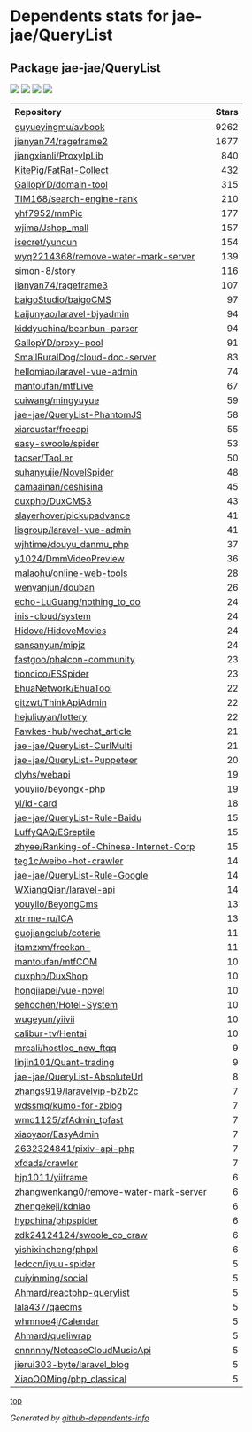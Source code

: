 # Dependents stats for jae-jae/QueryList

## Package jae-jae/QueryList

[![](https://img.shields.io/static/v1?label=Used%20by&message=88&color=informational&logo=slickpic)](https://github.com/jae-jae/QueryList/network/dependents)
[![](https://img.shields.io/static/v1?label=Used%20by%20(public)&message=88&color=informational&logo=slickpic)](https://github.com/jae-jae/QueryList/network/dependents)
[![](https://img.shields.io/static/v1?label=Used%20by%20(private)&message=-88&color=informational&logo=slickpic)](https://github.com/jae-jae/QueryList/network/dependents)
[![](https://img.shields.io/static/v1?label=Used%20by%20(stars)&message=1728&color=informational&logo=slickpic)](https://github.com/jae-jae/QueryList/network/dependents)

| Repository | Stars  |
| :--------  | -----: |
|[guyueyingmu/avbook](https://github.com/guyueyingmu/avbook) | 9262 |
|[jianyan74/rageframe2](https://github.com/jianyan74/rageframe2) | 1677 |
|[jiangxianli/ProxyIpLib](https://github.com/jiangxianli/ProxyIpLib) | 840 |
|[KitePig/FatRat-Collect](https://github.com/KitePig/FatRat-Collect) | 432 |
|[GallopYD/domain-tool](https://github.com/GallopYD/domain-tool) | 315 |
|[TIM168/search-engine-rank](https://github.com/TIM168/search-engine-rank) | 210 |
|[yhf7952/mmPic](https://github.com/yhf7952/mmPic) | 177 |
|[wjima/Jshop_mall](https://github.com/wjima/Jshop_mall) | 157 |
|[isecret/yuncun](https://github.com/isecret/yuncun) | 154 |
|[wyq2214368/remove-water-mark-server](https://github.com/wyq2214368/remove-water-mark-server) | 139 |
|[simon-8/story](https://github.com/simon-8/story) | 116 |
|[jianyan74/rageframe3](https://github.com/jianyan74/rageframe3) | 107 |
|[baigoStudio/baigoCMS](https://github.com/baigoStudio/baigoCMS) | 97 |
|[baijunyao/laravel-bjyadmin](https://github.com/baijunyao/laravel-bjyadmin) | 94 |
|[kiddyuchina/beanbun-parser](https://github.com/kiddyuchina/beanbun-parser) | 94 |
|[GallopYD/proxy-pool](https://github.com/GallopYD/proxy-pool) | 91 |
|[SmallRuralDog/cloud-doc-server](https://github.com/SmallRuralDog/cloud-doc-server) | 83 |
|[hellomiao/laravel-vue-admin](https://github.com/hellomiao/laravel-vue-admin) | 74 |
|[mantoufan/mtfLive](https://github.com/mantoufan/mtfLive) | 67 |
|[cuiwang/mingyuyue](https://github.com/cuiwang/mingyuyue) | 59 |
|[jae-jae/QueryList-PhantomJS](https://github.com/jae-jae/QueryList-PhantomJS) | 58 |
|[xiaroustar/freeapi](https://github.com/xiaroustar/freeapi) | 55 |
|[easy-swoole/spider](https://github.com/easy-swoole/spider) | 53 |
|[taoser/TaoLer](https://github.com/taoser/TaoLer) | 50 |
|[suhanyujie/NovelSpider](https://github.com/suhanyujie/NovelSpider) | 48 |
|[damaainan/ceshisina](https://github.com/damaainan/ceshisina) | 45 |
|[duxphp/DuxCMS3](https://github.com/duxphp/DuxCMS3) | 43 |
|[slayerhover/pickupadvance](https://github.com/slayerhover/pickupadvance) | 41 |
|[lisgroup/laravel-vue-admin](https://github.com/lisgroup/laravel-vue-admin) | 41 |
|[wjhtime/douyu_danmu_php](https://github.com/wjhtime/douyu_danmu_php) | 37 |
|[y1024/DmmVideoPreview](https://github.com/y1024/DmmVideoPreview) | 36 |
|[malaohu/online-web-tools](https://github.com/malaohu/online-web-tools) | 28 |
|[wenyanjun/douban](https://github.com/wenyanjun/douban) | 26 |
|[echo-LuGuang/nothing_to_do](https://github.com/echo-LuGuang/nothing_to_do) | 24 |
|[inis-cloud/system](https://github.com/inis-cloud/system) | 24 |
|[Hidove/HidoveMovies](https://github.com/Hidove/HidoveMovies) | 24 |
|[sansanyun/mipjz](https://github.com/sansanyun/mipjz) | 24 |
|[fastgoo/phalcon-community](https://github.com/fastgoo/phalcon-community) | 23 |
|[tioncico/ESSpider](https://github.com/tioncico/ESSpider) | 23 |
|[EhuaNetwork/EhuaTool](https://github.com/EhuaNetwork/EhuaTool) | 22 |
|[gitzwt/ThinkApiAdmin](https://github.com/gitzwt/ThinkApiAdmin) | 22 |
|[hejuliuyan/lottery](https://github.com/hejuliuyan/lottery) | 22 |
|[Fawkes-hub/wechat_article](https://github.com/Fawkes-hub/wechat_article) | 21 |
|[jae-jae/QueryList-CurlMulti](https://github.com/jae-jae/QueryList-CurlMulti) | 21 |
|[jae-jae/QueryList-Puppeteer](https://github.com/jae-jae/QueryList-Puppeteer) | 20 |
|[clyhs/webapi](https://github.com/clyhs/webapi) | 19 |
|[youyiio/beyongx-php](https://github.com/youyiio/beyongx-php) | 19 |
|[yl/id-card](https://github.com/yl/id-card) | 18 |
|[jae-jae/QueryList-Rule-Baidu](https://github.com/jae-jae/QueryList-Rule-Baidu) | 15 |
|[LuffyQAQ/ESreptile](https://github.com/LuffyQAQ/ESreptile) | 15 |
|[zhyee/Ranking-of-Chinese-Internet-Corp](https://github.com/zhyee/Ranking-of-Chinese-Internet-Corp) | 15 |
|[teg1c/weibo-hot-crawler](https://github.com/teg1c/weibo-hot-crawler) | 14 |
|[jae-jae/QueryList-Rule-Google](https://github.com/jae-jae/QueryList-Rule-Google) | 14 |
|[WXiangQian/laravel-api](https://github.com/WXiangQian/laravel-api) | 14 |
|[youyiio/BeyongCms](https://github.com/youyiio/BeyongCms) | 13 |
|[xtrime-ru/ICA](https://github.com/xtrime-ru/ICA) | 13 |
|[guojiangclub/coterie](https://github.com/guojiangclub/coterie) | 11 |
|[itamzxm/freekan-](https://github.com/itamzxm/freekan-) | 11 |
|[mantoufan/mtfCOM](https://github.com/mantoufan/mtfCOM) | 10 |
|[duxphp/DuxShop](https://github.com/duxphp/DuxShop) | 10 |
|[hongjiapei/vue-novel](https://github.com/hongjiapei/vue-novel) | 10 |
|[sehochen/Hotel-System](https://github.com/sehochen/Hotel-System) | 10 |
|[wugeyun/yiivii](https://github.com/wugeyun/yiivii) | 10 |
|[calibur-tv/Hentai](https://github.com/calibur-tv/Hentai) | 10 |
|[mrcali/hostloc_new_ftqq](https://github.com/mrcali/hostloc_new_ftqq) | 9 |
|[linjin101/Quant-trading](https://github.com/linjin101/Quant-trading) | 9 |
|[jae-jae/QueryList-AbsoluteUrl](https://github.com/jae-jae/QueryList-AbsoluteUrl) | 8 |
|[zhangs919/laravelvip-b2b2c](https://github.com/zhangs919/laravelvip-b2b2c) | 7 |
|[wdssmq/kumo-for-zblog](https://github.com/wdssmq/kumo-for-zblog) | 7 |
|[wmc1125/zfAdmin_tpfast](https://github.com/wmc1125/zfAdmin_tpfast) | 7 |
|[xiaoyaor/EasyAdmin](https://github.com/xiaoyaor/EasyAdmin) | 7 |
|[2632324841/pixiv-api-php](https://github.com/2632324841/pixiv-api-php) | 7 |
|[xfdada/crawler](https://github.com/xfdada/crawler) | 7 |
|[hjp1011/yiiframe](https://github.com/hjp1011/yiiframe) | 6 |
|[zhangwenkang0/remove-water-mark-server](https://github.com/zhangwenkang0/remove-water-mark-server) | 6 |
|[zhengekeji/kdniao](https://github.com/zhengekeji/kdniao) | 6 |
|[hypchina/phpspider](https://github.com/hypchina/phpspider) | 6 |
|[zdk24124124/swoole_co_craw](https://github.com/zdk24124124/swoole_co_craw) | 6 |
|[yishixincheng/phpxl](https://github.com/yishixincheng/phpxl) | 6 |
|[ledccn/iyuu-spider](https://github.com/ledccn/iyuu-spider) | 5 |
|[cuiyinming/social](https://github.com/cuiyinming/social) | 5 |
|[Ahmard/reactphp-querylist](https://github.com/Ahmard/reactphp-querylist) | 5 |
|[lala437/qaecms](https://github.com/lala437/qaecms) | 5 |
|[whmnoe4j/Calendar](https://github.com/whmnoe4j/Calendar) | 5 |
|[Ahmard/queliwrap](https://github.com/Ahmard/queliwrap) | 5 |
|[ennnnny/NeteaseCloudMusicApi](https://github.com/ennnnny/NeteaseCloudMusicApi) | 5 |
|[jierui303-byte/laravel_blog](https://github.com/jierui303-byte/laravel_blog) | 5 |
|[XiaoOOMing/php_classical](https://github.com/XiaoOOMing/php_classical) | 5 |

[top](#main)

_Generated by [github-dependents-info](https://github.com/nvuillam/github-dependents-info)_